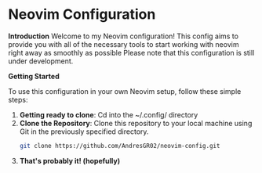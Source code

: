 # Neovim Configuration

**Introduction**
Welcome to my Neovim configuration! This config aims to provide you with all of the necessary tools to start working with neovim right away as smoothly as possible
Please note that this configuration is still under development.

**Getting Started**

To use this configuration in your own Neovim setup, follow these simple steps:

1. **Getting ready to clone**: Cd into the ~/.config/ directory   
2. **Clone the Repository**: Clone this repository to your local machine using Git in the previously specified directory.
     ```bash
     git clone https://github.com/AndresGR02/neovim-config.git
3. **That's probably it! (hopefully)**

